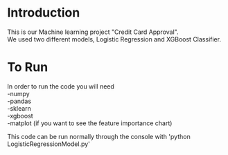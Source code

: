 # Introduction
  This is our Machine learning project "Credit Card Approval".  
  We used two different models, Logistic Regression and XGBoost Classifier.

# To Run
  In order to run the code you will need  
    -numpy  
    -pandas  
    -sklearn  
    -xgboost  
    -matplot (if you want to see the feature importance chart)  

  This code can be run normally through the console with 'python LogisticRegressionModel.py'
